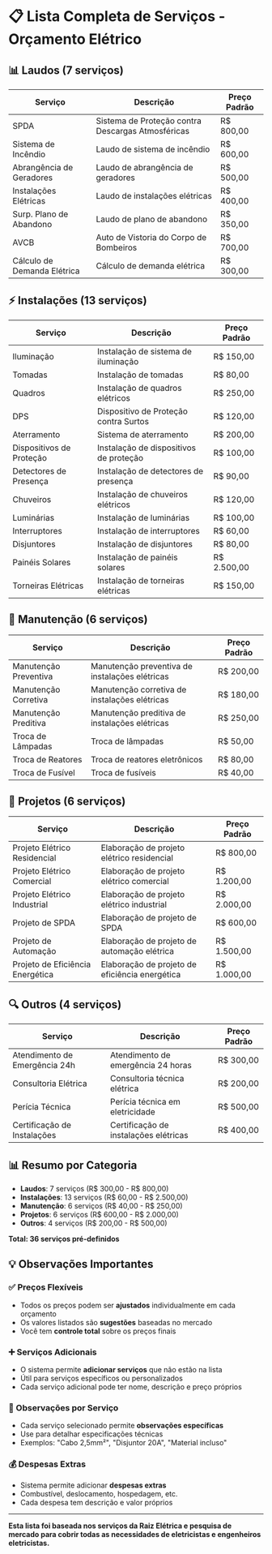 # 📋 Lista Completa de Serviços - Orçamento Elétrico

## 📊 Laudos (7 serviços)

| Serviço | Descrição | Preço Padrão |
|---------|-----------|--------------|
| SPDA | Sistema de Proteção contra Descargas Atmosféricas | R$ 800,00 |
| Sistema de Incêndio | Laudo de sistema de incêndio | R$ 600,00 |
| Abrangência de Geradores | Laudo de abrangência de geradores | R$ 500,00 |
| Instalações Elétricas | Laudo de instalações elétricas | R$ 400,00 |
| Surp. Plano de Abandono | Laudo de plano de abandono | R$ 350,00 |
| AVCB | Auto de Vistoria do Corpo de Bombeiros | R$ 700,00 |
| Cálculo de Demanda Elétrica | Cálculo de demanda elétrica | R$ 300,00 |

## ⚡ Instalações (13 serviços)

| Serviço | Descrição | Preço Padrão |
|---------|-----------|--------------|
| Iluminação | Instalação de sistema de iluminação | R$ 150,00 |
| Tomadas | Instalação de tomadas | R$ 80,00 |
| Quadros | Instalação de quadros elétricos | R$ 250,00 |
| DPS | Dispositivo de Proteção contra Surtos | R$ 120,00 |
| Aterramento | Sistema de aterramento | R$ 200,00 |
| Dispositivos de Proteção | Instalação de dispositivos de proteção | R$ 100,00 |
| Detectores de Presença | Instalação de detectores de presença | R$ 90,00 |
| Chuveiros | Instalação de chuveiros elétricos | R$ 120,00 |
| Luminárias | Instalação de luminárias | R$ 100,00 |
| Interruptores | Instalação de interruptores | R$ 60,00 |
| Disjuntores | Instalação de disjuntores | R$ 80,00 |
| Painéis Solares | Instalação de painéis solares | R$ 2.500,00 |
| Torneiras Elétricas | Instalação de torneiras elétricas | R$ 150,00 |

## 🔧 Manutenção (6 serviços)

| Serviço | Descrição | Preço Padrão |
|---------|-----------|--------------|
| Manutenção Preventiva | Manutenção preventiva de instalações elétricas | R$ 200,00 |
| Manutenção Corretiva | Manutenção corretiva de instalações elétricas | R$ 180,00 |
| Manutenção Preditiva | Manutenção preditiva de instalações elétricas | R$ 250,00 |
| Troca de Lâmpadas | Troca de lâmpadas | R$ 50,00 |
| Troca de Reatores | Troca de reatores eletrônicos | R$ 80,00 |
| Troca de Fusível | Troca de fusíveis | R$ 40,00 |

## 📐 Projetos (6 serviços)

| Serviço | Descrição | Preço Padrão |
|---------|-----------|--------------|
| Projeto Elétrico Residencial | Elaboração de projeto elétrico residencial | R$ 800,00 |
| Projeto Elétrico Comercial | Elaboração de projeto elétrico comercial | R$ 1.200,00 |
| Projeto Elétrico Industrial | Elaboração de projeto elétrico industrial | R$ 2.000,00 |
| Projeto de SPDA | Elaboração de projeto de SPDA | R$ 600,00 |
| Projeto de Automação | Elaboração de projeto de automação elétrica | R$ 1.500,00 |
| Projeto de Eficiência Energética | Elaboração de projeto de eficiência energética | R$ 1.000,00 |

## 🔍 Outros (4 serviços)

| Serviço | Descrição | Preço Padrão |
|---------|-----------|--------------|
| Atendimento de Emergência 24h | Atendimento de emergência 24 horas | R$ 300,00 |
| Consultoria Elétrica | Consultoria técnica elétrica | R$ 200,00 |
| Perícia Técnica | Perícia técnica em eletricidade | R$ 500,00 |
| Certificação de Instalações | Certificação de instalações elétricas | R$ 400,00 |

## 📊 Resumo por Categoria

- **Laudos**: 7 serviços (R$ 300,00 - R$ 800,00)
- **Instalações**: 13 serviços (R$ 60,00 - R$ 2.500,00)
- **Manutenção**: 6 serviços (R$ 40,00 - R$ 250,00)
- **Projetos**: 6 serviços (R$ 600,00 - R$ 2.000,00)
- **Outros**: 4 serviços (R$ 200,00 - R$ 500,00)

**Total: 36 serviços pré-definidos**

## 💡 Observações Importantes

### ✅ Preços Flexíveis
- Todos os preços podem ser **ajustados** individualmente em cada orçamento
- Os valores listados são **sugestões** baseadas no mercado
- Você tem **controle total** sobre os preços finais

### ➕ Serviços Adicionais
- O sistema permite **adicionar serviços** que não estão na lista
- Útil para serviços específicos ou personalizados
- Cada serviço adicional pode ter nome, descrição e preço próprios

### 📝 Observações por Serviço
- Cada serviço selecionado permite **observações específicas**
- Use para detalhar especificações técnicas
- Exemplos: "Cabo 2,5mm²", "Disjuntor 20A", "Material incluso"

### 💰 Despesas Extras
- Sistema permite adicionar **despesas extras**
- Combustível, deslocamento, hospedagem, etc.
- Cada despesa tem descrição e valor próprios

---

**Esta lista foi baseada nos serviços da Raiz Elétrica e pesquisa de mercado para cobrir todas as necessidades de eletricistas e engenheiros eletricistas.**

